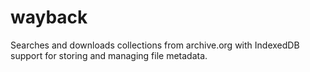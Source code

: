 # wayback
Searches and downloads collections from archive.org with IndexedDB support for storing and managing file metadata.
